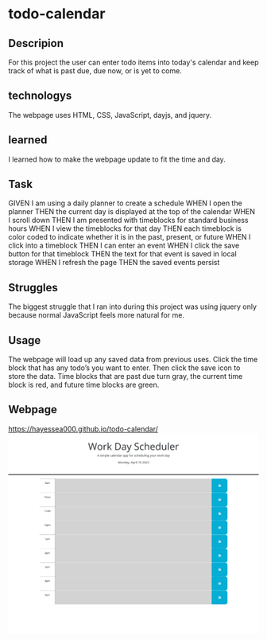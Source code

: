 # todo-calendar

## Descripion

For this project the user can enter todo items into today's calendar and keep track of what is past due, due now, or is yet to come.

## technologys

The webpage uses HTML, CSS, JavaScript, dayjs, and jquery.

## learned

I learned how to make the webpage update to fit the time and day.

## Task

GIVEN I am using a daily planner to create a schedule
WHEN I open the planner
THEN the current day is displayed at the top of the calendar
WHEN I scroll down
THEN I am presented with timeblocks for standard business hours
WHEN I view the timeblocks for that day
THEN each timeblock is color coded to indicate whether it is in the past, present, or future
WHEN I click into a timeblock
THEN I can enter an event
WHEN I click the save button for that timeblock
THEN the text for that event is saved in local storage
WHEN I refresh the page
THEN the saved events persist

## Struggles 

The biggest struggle that I ran into during this project was using jquery only because normal JavaScript feels more natural for me.
## Usage

The webpage will load up any saved data from previous uses. Click the time block that has any todo’s you want to enter. Then click the save icon to store the data. Time blocks that are past due turn gray, the current time block is red, and future time blocks are green.  

## Webpage
https://hayessea000.github.io/todo-calendar/
![Here's a screenshot of the full webpage](./assets/images/todo-calendar_index.html.png)